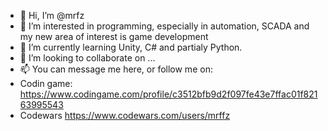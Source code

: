 - 👋 Hi, I’m @mrfz
- 👀 I’m interested in programming, especially in automation, SCADA and my new area of interest is game development
- 🌱 I’m currently learning Unity, C# and partialy Python.
- 💞️ I’m looking to collaborate on ...
- 📫 You can message me here, or follow me on:
-   Codin game: https://www.codingame.com/profile/c3512bfb9d2f097fe43e7ffac01f82163995543
-   Codewars https://www.codewars.com/users/mrffz
  


<!---
mrfz/mrfz is a ✨ special ✨ repository because its `README.md` (this file) appears on your GitHub profile.
You can click the Preview link to take a look at your changes.
--->
